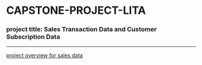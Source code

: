 # CAPSTONE-PROJECT-LITA

### project title: Sales Transaction Data and Customer Subscription Data
---
[project overview for sales data](#project-overview-for-sales-data)
